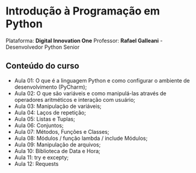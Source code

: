 # Introdução à Programação em Python
Plataforma: **Digital Innovation One**
Professor: **Rafael Galleani** - Desenvolvedor Python Senior

## Conteúdo do curso

* Aula 01: O que é a linguagem Python e como configurar o ambiente de desenvolvimento (PyCharm);
* Aula 02: O que são variáveis e como manipulá-las através de operadores aritméticos e interação com usuário;
* Aula 03: Manipulação de variáveis;
* Aula 04: Laços de repetição;
* Aula 05: Listas e Tuplas;
* Aula 06: Conjuntos;
* Aula 07: Métodos, Funções e Classes;
* Aula 08: Módulos / função lambda / include Módulos;
* Aula 09: Manipulação de arquivos;
* Aula 10: Biblioteca de Data e Hora;
* Aula 11: try e excepty;
* Aula 12: Requests


